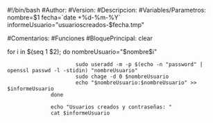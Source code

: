#!/bin/bash
#Author: 
#Version:
#Descripcion: 
#Variables/Parametros:
nombre=$1
fecha=`date +%d-%m-%Y`
informeUsuario="usuarioscreados-$fecha.tmp"

#Comentarios:
#Funciones
#BloquePrincipal:
clear 

  for i in $(seq 1 $2);
                  do
                          nombreUsuario="$nombre$i"
                        
                          sudo useradd -m -p $(echo -n "password" | openssl passwd -l -stidin) "nombreUsuario"
                          sudo chage -d 0 $nombreUsuario
                          echo "$nombreUsuario:$nombreUsuario" >> $informeUsuario
                  done

                  echo "Usuarios creados y contraseñas: "
                  cat $informeUsuario
